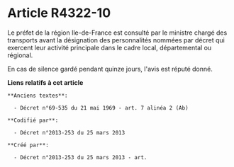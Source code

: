 # Article R4322-10

Le préfet de la région Ile-de-France est consulté par le ministre chargé des transports avant la désignation des
personnalités nommées par décret qui exercent leur activité principale dans le cadre local, départemental ou régional.

En cas de silence gardé pendant quinze jours, l'avis est réputé donné.

**Liens relatifs à cet article**

	**Anciens textes**:

	  - Décret n°69-535 du 21 mai 1969 - art. 7 alinéa 2 (Ab)

	**Codifié par**:

	  - Décret n°2013-253 du 25 mars 2013

	**Créé par**:

	  - Décret n°2013-253 du 25 mars 2013 - art.
